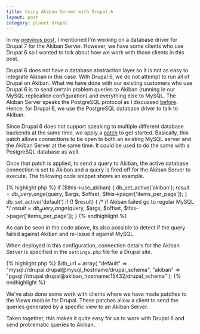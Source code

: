 ```yaml
--- 
title: Using Akiban Server with Drupal 6
layout: post
category: planet drupal
---
```


In my [previous post][post_link], I mentioned I'm working on a database driver
for Drupal 7 for the Akiban Server. However, we have some clients who use 
Drupal 6 so I wanted to talk about how we work with those clients in this post.

Drupal 6 does not have a database abstraction layer so it is not as easy
to integrate Akiban in this case. With Drupal 6, we do not attempt to run all
of Drupal on Akiban. What we have done with our existing customers who use 
Drupal 6 is to send certain problem queries to Akiban (running in our MySQL
replication configuration) and everything else to MySQL. The Akiban Server 
speaks the PostgreSQL protocol as I discussed [before][deploy_post]. Hence,
for Drupal 6, we use the PostgreSQL database driver to talk to Akiban. 

Since Drupal 6 does not support speaking to multiple different database 
backends at the same time, we apply a [patch][gen_patch] to get started.
Basically, this patch allows connections to be open to both an existing MySQL
server and the Akiban Server at the same time. It could be used to do the same
with a PostgreSQL database as well. 

Once that patch is applied, to send a query to Akiban, the active database
connection is set to Akiban and a query is fired off for the Akiban Server to
execute. The following code snippet shows an example.

{% highlight php %}
if ($this->use_akiban) {
   db_set_active('akiban');
   $result = db_query_range($query, 
                            $args, 
                            $offset, 
                            $this->pager['items_per_page']);
}
db_set_active('default')
if (! $result) { /* if Akiban failed go to regular MySQL */
   $result = db_query_range($query, 
                            $args, 
                            $offset, 
                            $this->pager['items_per_page']);
}
{% endhighlight %}

As can be seen in the code above, its also possible to detect if the query 
failed against Akiban and re-issue it against MySQL.

When deployed in this configuration, connection details for the Akiban Server
is specified in the `settings.php` file for a Drupal site.

{% highlight php %}
$db_url = array(
  "default" => "mysql://drupal:drupal@mysql_hostname/drupal_schema",
  "akiban"  => "pgsql://drupal:drupal@akiban_hostname:15432/drupal_schema"
);
{% endhighlight %}

We've also done some work with clients where we have made patches to the Views 
module for Drupal. These patches allow a client to send the queries generated by
a specific view to an Akiban Server.

Taken together, this makes it quite easy for us to work with Drupal 6 and send
problematic queries to Akiban. 

[post_link]: http://posulliv.github.com/2012/05/14/drupal-akiban.html
[gen_patch]: https://gist.github.com/2710166
[deploy_post]: http://www.akiban.com/blog/2011/08/29/typical-akiban-deployment
